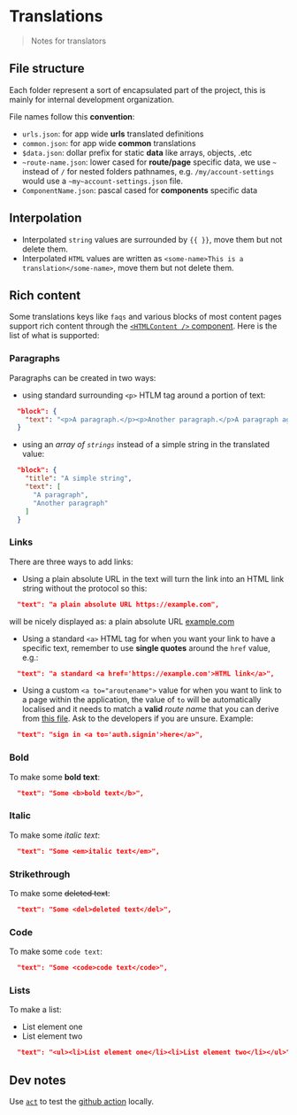 # Translations

> Notes for translators

## File structure

Each folder represent a sort of encapsulated part of the project, this is mainly for internal development organization.

File names follow this **convention**:

- `urls.json`: for app wide **urls** translated definitions
- `common.json`: for app wide **common** translations
- `$data.json`: dollar prefix for static **data** like arrays, objects, .etc
- `~route-name.json`: lower cased for **route/page** specific data, we use `~` instead of `/` for nested folders pathnames, e.g. `/my/account-settings` would use a `~my~account-settings.json` file.
- `ComponentName.json`: pascal cased for **components** specific data

## Interpolation

- Interpolated `string` values are surrounded by `{{ }}`, move them but not delete them.
- Interpolated `HTML` values are written as `<some-name>This is a translation</some-name>`, move them but not delete them.

## Rich content

Some translations keys like `faqs` and various blocks of most content pages support rich content through the [`<HTMLContent />` component](../frontend/molecules/HTMLContent.tsx). Here is the list of what is supported:

### Paragraphs

Paragraphs can be created in two ways:

- using standard surrounding `<p>` HTLM tag around a portion of text:

```json
  "block": {
    "text": "<p>A paragraph.</p><p>Another paragraph.</p>A paragraph again."
  }
```

- using an _array of `strings`_ instead of a simple string in the translated value:

```json
  "block": {
    "title": "A simple string",
    "text": [
      "A paragraph",
      "Another paragraph"
    ]
  }
```

### Links

There are three ways to add links:

- Using a plain absolute URL in the text will turn the link into an HTML link string without the protocol so this:

```json
  "text": "a plain absolute URL https://example.com",
```

will be nicely displayed as: a plain absolute URL [example.com](https://example.com)

- Using a standard `<a>` HTML tag for when you want your link to have a specific text, remember to use **single quotes** around the `href` value, e.g.:

```json
  "text": "a standard <a href='https://example.com'>HTML link</a>",
```

- Using a custom `<a to="aroutename">` value for when you want to link to a page within the application, the value of `to` will be automatically localised and it needs to match a **valid** _route name_ that you can derive from [this file](./en/~.json). Ask to the developers if you are unsure. Example:

```json
  "text": "sign in <a to='auth.signin'>here</a>",
```

### Bold

To make some **bold text**:

```json
  "text": "Some <b>bold text</b>",
```

### Italic

To make some _italic text_:

```json
  "text": "Some <em>italic text</em>",
```

### Strikethrough

To make some ~~deleted text~~:

```json
  "text": "Some <del>deleted text</del>",
```

### Code

To make some `code text`:

```json
  "text": "Some <code>code text</code>",
```

### Lists

To make a list:

- List element one
- List element two

```json
  "text": "<ul><li>List element one</li><li>List element two</li></ul>",
```

## Dev notes

Use [`act`](https://github.com/nektos/act) to test the [github action](https://github.com/knitkode/koine/tree/main/actions/i18n) locally.
